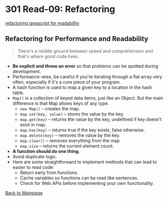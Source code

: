 # 301 Read-09: Refactoring
[refactoring javascript for readability](https://dev.to/healeycodes/refactoring-javascript-for-performance-and-readability-with-examples-1hec)<br>

## Refactoring for Performance and Readability

> There's a middle ground between speed and comprehension and that's where good code lives.

+ **Be explicit and throw an error** so that problems can be spotted during development.
+ Performance-wise, be careful if you're iterating through a flat array very often, especially if it's a core piece of your program.
+  A hash function is used to map a given key to a location in the hash table.
+ `Map()` is a collection of keyed data items, just like an Object. But the main difference is that Map allows keys of any type.
  + `new Map()` – creates the map.
  + `map.set(key, value)` – stores the value by the key.
  + `map.get(key)` – returns the value by the key, undefined if key doesn’t exist in map.
  + `map.has(key)` – returns true if the key exists, false otherwise.
  + `map.delete(key)` – removes the value by the key.
  + `map.clear()` – removes everything from the map.
  + `map.size` – returns the current element count.
+  **A function should do one thing.**
+ Avoid duplicate logic.
+ Here are some straightforward to implement methods that can lead to easier to read code:
  + Return early from functions.
  + Cache variables so functions can be read like sentences.
  + Check for Web APIs before implementing your own functionality.
  

[Back to Mainpage](../code-fellows.md)<br>